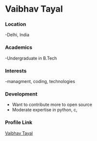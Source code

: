 # Vaibhav Tayal

### Location

-Delhi, India

### Academics

-Undergraduate in B.Tech

### Interests

-managment, coding, technologies

### Development

- Want to contribute more to open source
- Moderate expertise in python, c, 

### Profile Link

[Vaibhav Tayal](https://github.com/Vtayal)